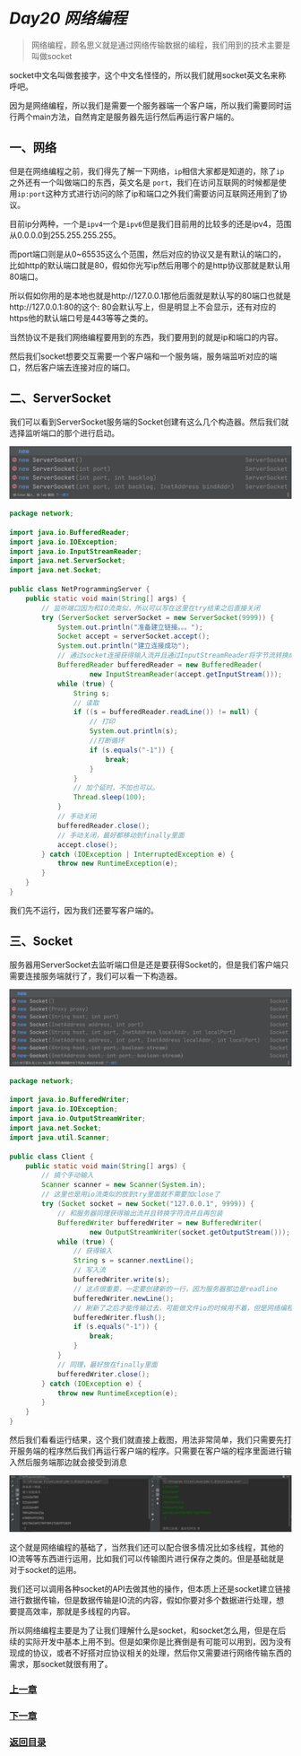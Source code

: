 # ***Day20 网络编程***

> 网络编程，顾名思义就是通过网络传输数据的编程，我们用到的技术主要是叫做socket

socket中文名叫做套接字，这个中文名怪怪的，所以我们就用socket英文名来称呼吧。

因为是网络编程，所以我们是需要一个服务器端一个客户端，所以我们需要同时运行两个main方法，自然肯定是服务器先运行然后再运行客户端的。

## 一、网络

但是在网络编程之前，我们得先了解一下网络，`ip`相信大家都是知道的，除了`ip`之外还有一个叫做端口的东西，英文名是
`port`，我们在访问互联网的时候都是使用`ip:port`这种方式进行访问的除了ip和端口之外我们需要访问互联网还用到了协议。

目前ip分两种，一个是`ipv4`一个是`ipv6`但是我们目前用的比较多的还是ipv4，范围从0.0.0.0到255.255.255.255。

而port端口则是从0~65535这么个范围，然后对应的协议又是有默认的端口的，比如http的默认端口就是80，假如你光写ip然后用哪个的是http协议那就是默认用80端口。

所以假如你用的是本地也就是http://127.0.0.1那他后面就是默认写的80端口也就是http://127.0.0.1:80的这个:
80会默认写上，但是明显上不会显示，还有对应的https他的默认端口号是443等等之类的。

当然协议不是我们网络编程要用到的东西，我们要用到的就是ip和端口的内容。

然后我们socket想要交互需要一个客户端和一个服务端，服务端监听对应的端口，然后客户端去连接对应的端口。

## 二、ServerSocket

我们可以看到ServerSocket服务端的Socket创建有这么几个构造器。然后我们就选择监听端口的那个进行启动。

![](image/day21/1.png)

```java
package network;

import java.io.BufferedReader;
import java.io.IOException;
import java.io.InputStreamReader;
import java.net.ServerSocket;
import java.net.Socket;

public class NetProgrammingServer {
    public static void main(String[] args) {
        // 监听端口因为和IO流类似，所以可以写在这里在try结束之后直接关闭
        try (ServerSocket serverSocket = new ServerSocket(9999)) {
            System.out.println("准备建立链接。。。");
            Socket accept = serverSocket.accept();
            System.out.println("建立连接成功");
            // 通过socket连接获得输入流并且通过InputStreamReader将字节流转换成字符流然后再用包装流包装起来
            BufferedReader bufferedReader = new BufferedReader(
                    new InputStreamReader(accept.getInputStream()));
            while (true) {
                String s;
                // 读取
                if ((s = bufferedReader.readLine()) != null) {
                    // 打印
                    System.out.println(s);
                    //打断循环
                    if (s.equals("-1")) {
                        break;
                    }
                }
                // 加个延时，不加也可以。
                Thread.sleep(100);
            }
            // 手动关闭
            bufferedReader.close();
            // 手动关闭，最好都移动到finally里面
            accept.close();
        } catch (IOException | InterruptedException e) {
            throw new RuntimeException(e);
        }
    }
}
```

我们先不运行，因为我们还要写客户端的。

## 三、Socket

服务器用ServerSocket去监听端口但是还是要获得Socket的，但是我们客户端只需要连接服务端就行了，我们可以看一下构造器。

![](image/day21/2.png)

```java
package network;

import java.io.BufferedWriter;
import java.io.IOException;
import java.io.OutputStreamWriter;
import java.net.Socket;
import java.util.Scanner;

public class Client {
    public static void main(String[] args) {
        // 搞个手动输入
        Scanner scanner = new Scanner(System.in);
        // 这里也是用io流类似的放到try里面就不需要加close了
        try (Socket socket = new Socket("127.0.0.1", 9999)) {
            // 和服务器同理获得输出流并且转换字符流并且再包装
            BufferedWriter bufferedWriter = new BufferedWriter(
                    new OutputStreamWriter(socket.getOutputStream()));
            while (true) {
                // 获得输入
                String s = scanner.nextLine();
                // 写入流
                bufferedWriter.write(s);
                // 这点很重要，一定要创建新的一行，因为服务器那边是readline
                bufferedWriter.newLine();
                // 刷新了之后才能传输过去，可能做文件io的时候用不着，但是网络编程是必须要用的
                bufferedWriter.flush();
                if (s.equals("-1")) {
                    break;
                }
            }
            // 同理，最好放在finally里面
            bufferedWriter.close();
        } catch (IOException e) {
            throw new RuntimeException(e);
        }
    }
}
```

然后我们看看运行结果，这个我们就直接上截图，用法非常简单，我们只需要先打开服务端的程序然后我们再运行客户端的程序。只需要在客户端的程序里面进行输入然后服务端那边就会接受到消息

![](image/day21/3.png)

这个就是网络编程的基础了，当然我们还可以配合很多情况比如多线程，其他的IO流等等东西进行运用，比如我们可以传输图片进行保存之类的。但是基础就是对于socket的运用。

我们还可以调用各种socket的API去做其他的操作，但本质上还是socket建立链接进行数据传输，但是数据传输是IO流的内容，假如你要对多个数据进行处理，想要提高效率，那就是多线程的内容。

所以网络编程主要是为了让我们理解什么是socket，和socket怎么用，但是在后续的实际开发中基本上用不到。但是如果你是比赛倒是有可能可以用到，因为没有现成的协议，或者不好搭对应协议相关的处理，然后你又需要进行网络传输东西的需求，那socket就很有用了。

### [上一章](day20.md)

### [下一章](day22.md)

### [返回目录](README.md)